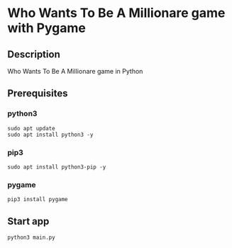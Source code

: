 # Who Wants To Be A Millionare game with Pygame

## Description

Who Wants To Be A Millionare game in Python

## Prerequisites

### python3

```
sudo apt update
sudo apt install python3 -y
```

### pip3

```
sudo apt install python3-pip -y
```

### pygame

```
pip3 install pygame
```

## Start app

```
python3 main.py
``` 
